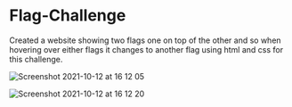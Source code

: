 # Flag-Challenge
Created a website showing two flags one on top of the other and so when hovering over either flags it changes to another flag using html and css for this challenge.




![Screenshot 2021-10-12 at 16 12 05](https://user-images.githubusercontent.com/17334425/136983025-e8f28a11-e0b5-473b-81ca-e879feaf9ae4.png)

![Screenshot 2021-10-12 at 16 12 20](https://user-images.githubusercontent.com/17334425/136983061-65730c73-71c3-49ce-9526-b9ebcf5aef67.png)
